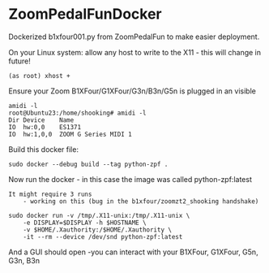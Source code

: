 # ZoomPedalFunDocker
Dockerized b1xfour001.py from ZoomPedalFun to make easier deployment.


On your Linux system:
    allow any host to write to the X11 - this will change in future!
```
(as root) xhost +
```
Ensure your Zoom B1XFour/G1XFour/G3n/B3n/G5n is plugged in an visible
```
amidi -l
root@Ubuntu23:/home/shooking# amidi -l
Dir Device    Name
IO  hw:0,0    ES1371
IO  hw:1,0,0  ZOOM G Series MIDI 1
```

Build this docker file:
```
sudo docker --debug build --tag python-zpf .
```

Now run the docker - in this case the image was called python-zpf:latest

    It might require 3 runs
        - working on this (bug in the b1xfour/zoomzt2_shooking handshake)
```
sudo docker run -v /tmp/.X11-unix:/tmp/.X11-unix \
    -e DISPLAY=$DISPLAY -h $HOSTNAME \
    -v $HOME/.Xauthority:/$HOME/.Xauthority \
    -it --rm --device /dev/snd python-zpf:latest
```

And a GUI should open -you can interact with your B1XFour, G1XFour, G5n, G3n, B3n
